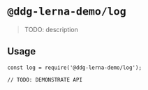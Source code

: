 # `@ddg-lerna-demo/log`

> TODO: description

## Usage

```
const log = require('@ddg-lerna-demo/log');

// TODO: DEMONSTRATE API
```
